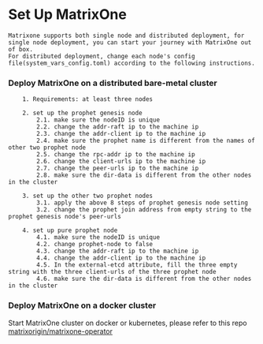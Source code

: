 # **Set Up MatrixOne**
    Matrixone supports both single node and distributed deployment, for single node deployment, you can start your journey with MatrixOne out of box.
    For distributed deployment, change each node's config file(system_vars_config.toml) according to the following instructions.
### **Deploy MatrixOne on a distributed bare-metal cluster**
```
    1. Requirements: at least three nodes

    2. set up the prophet genesis node
        2.1. make sure the nodeID is unique
        2.2. change the addr-raft ip to the machine ip
        2.3. change the addr-client ip to the machine ip
        2.4. make sure the prophet name is different from the names of other two prophet node
        2.5. change the rpc-addr ip to the machine ip
        2.6. change the client-urls ip to the machine ip
        2.7. change the peer-urls ip to the machine ip
        2.8. make sure the dir-data is different from the other nodes in the cluster

    3. set up the other two prophet nodes
        3.1. apply the above 8 steps of prophet genesis node setting
        3.2. change the prophet join address from empty string to the prophet genesis node's peer-urls
   
    4. set up pure prophet node
        4.1. make sure the nodeID is unique
        4.2. change prophet-node to false
        4.3. change the addr-raft ip to the machine ip
        4.4. change the addr-client ip to the machine ip
        4.5. In the external-etcd attribute, fill the three empty string with the three client-urls of the three prophet node
        4.6. make sure the dir-data is different from the other nodes in the cluster
```

### **Deploy MatrixOne on a docker cluster**
Start MatrixOne cluster on docker or kubernetes, please refer to this repo [matrixorigin/matrixone-operator](https://github.com/matrixorigin/matrixone-operator)                                  
